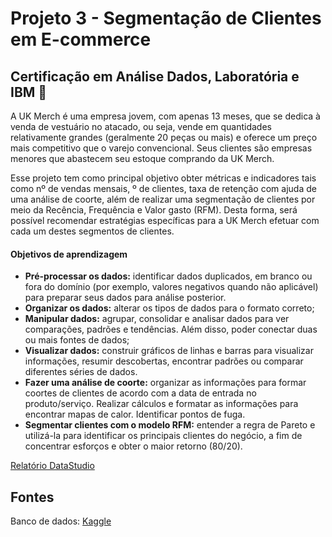 # Projeto 3 - Segmentação de Clientes em E-commerce

## Certificação em Análise Dados, Laboratória e IBM 🌟

A UK Merch é uma empresa jovem, com apenas 13 meses, que se dedica à venda de vestuário no atacado, ou seja, vende em quantidades relativamente 
grandes (geralmente 20 peças ou mais) e oferece um preço mais competitivo que o varejo convencional. Seus clientes são empresas menores que abastecem 
seu estoque comprando da UK Merch.

Esse projeto tem como principal objetivo obter métricas e indicadores tais como nº de vendas mensais, º de clientes, taxa de retenção com ajuda de 
uma análise de coorte, além de realizar uma segmentação de clientes por meio da Recência, Frequência e Valor gasto (RFM). Desta forma, será possível 
recomendar estratégias específicas para a UK Merch efetuar com cada um destes segmentos de clientes.

#### Objetivos de aprendizagem

- **Pré-processar os dados:** identificar dados duplicados, em branco ou fora do domínio (por exemplo, valores negativos quando não aplicável) para preparar seus dados para análise posterior.
- **Organizar os dados:** alterar os tipos de dados para o formato correto;
- **Manipular dados:** agrupar, consolidar e analisar dados para ver comparações, padrões e tendências. Além disso, poder conectar duas ou mais fontes de dados;
- **Visualizar dados:** construir gráficos de linhas e barras para visualizar informações, resumir descobertas, encontrar padrões ou comparar diferentes séries de dados.
- **Fazer uma análise de coorte:** organizar as informações para formar coortes de clientes de acordo com a data de entrada no produto/serviço. Realizar cálculos e formatar as informações para encontrar mapas de calor. Identificar pontos de fuga.
- **Segmentar clientes com o modelo RFM:** entender a regra de Pareto e utilizá-la para identificar os principais clientes do negócio, a fim de concentrar esforços e obter o maior retorno (80/20).

[Relatório DataStudio](https://datastudio.google.com/reporting/5ef0b7fd-038f-409e-9bc5-08176e4d8398)

## Fontes
Banco de dados: [Kaggle](https://www.kaggle.com/himanshupoddar/zomato-bangalore-restaurants)

